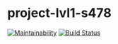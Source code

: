 # project-lvl1-s478
[![Maintainability](https://api.codeclimate.com/v1/badges/22073c107a2313a46db7/maintainability)](https://codeclimate.com/github/asltyn/project-lvl1-s478/maintainability)
[![Build Status](https://travis-ci.com/asltyn/project-lvl1-s478.svg?branch=master)](https://travis-ci.com/asltyn/project-lvl1-s478)
